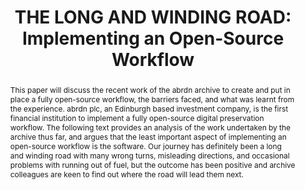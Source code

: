 ---
abstract: This paper will discuss the recent work of the abrdn archive to create and
  put in place a fully open-source workflow, the barriers faced, and what was learnt
  from the experience. abrdn plc, an Edinburgh based investment company, is the first
  financial institution to implement a fully open-source digital preservation workflow.
  The following text provides an analysis of the work undertaken by the archive thus
  far, and argues that the least important aspect of implementing an open-source workflow
  is the software. Our journey has definitely been a long and winding road with many
  wrong turns, misleading directions, and occasional problems with running out of
  fuel, but the outcome has been positive and archive colleagues are keen to find
  out where the road will lead them next.
creators:
- Karyn Williamson
date: null
document_url: https://www.ideals.illinois.edu/items/128312/bitstreams/428989/data.pdf
grand_parent: iPRES
institutions: []
keywords:
- open-source
- workflow
- software
- analysis
landing_page_url: https://hdl.handle.net/2142/121109
language: eng
layout: publication
license: CC-BY 4.0 International
notes_url: null
parent: iPRES 2023
publication_type: paper
size: null
slides_url: https://hdl.handle.net/2142/121663
source_name: iPRES
stream_url: null
title: 'THE LONG AND WINDING ROAD: Implementing an Open-Source Workflow'
year: 2023
---